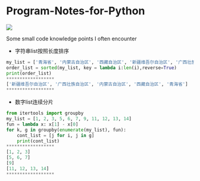 # Program-Notes-for-Python
[![](https://img.shields.io/badge/update-anytime-success.svg)](https://github.com/jia-zh/Program-Notes-for-Python)
  
Some small code knowledge points I often encounter
  
- 字符串list按照长度排序
```python
my_list = ['青海省', '内蒙古自治区', '西藏自治区', '新疆维吾尔自治区', '广西壮族自治区']  
order_list = sorted(my_list, key = lambda i:len(i),reverse=True)  
print(order_list) 
******************
['新疆维吾尔自治区', '广西壮族自治区', '内蒙古自治区', '西藏自治区', '青海省']  
******************
```

- 数字list连续分片
```python
from itertools import groupby
my_list = [1, 2, 3, 5, 6, 7, 9, 11, 12, 13, 14]
fun = lambda x: x[1] - x[0]
for k, g in groupby(enumerate(my_list), fun):
    cont_list = [j for i, j in g]
    print(cont_list)
******************
[1, 2, 3]
[5, 6, 7]
[9]
[11, 12, 13, 14]
******************
```
